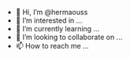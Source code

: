 - 👋 Hi, I’m @hermaouss
- 👀 I’m interested in ...
- 🌱 I’m currently learning ...
- 💞️ I’m looking to collaborate on ...
- 📫 How to reach me ...

<!---
hermaouss/hermaouss is a ✨ special ✨ repository because its `README.md` (this file) appears on your GitHub profile.
You can click the Preview link to take a look at your changes.
--->
